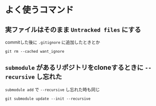 # よく使うコマンド
## 実ファイルはそのまま `Untracked files` にする
commitした後に `.gitignore` に追加したときとか
```console
git rm --cached want_ignore
```
## `submodule` があるリポジトリをcloneするときに `--recursive` し忘れた
`submodule add` で `--recursive` し忘れた時も同じ
```console
git submodule update --init --recursive
```

